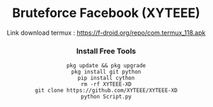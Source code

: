 <h1 align="center"><b>Bruteforce Facebook (XYTEEE)</b></h1>
<div align="center">

Link download termux : https://f-droid.org/repo/com.termux_118.apk
 
### Install Free Tools 
````
pkg update && pkg upgrade
pkg install git python
pip install cython
rm -rf XYTEEE-XD
git clone https://github.com/XYTEEE/XYTEEE-XD
python Script.py
````
